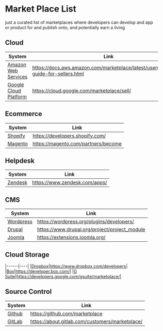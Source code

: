 # Market Place List
just a curated list of marketplaces where developers can develop and app or product for 
and publish onto, and potentially earn a living

## Cloud
|System|Link|
|------|----|
|[Amazon Web Services](https://aws.amazon.com/marketplace/)|https://docs.aws.amazon.com/marketplace/latest/userguide/user-guide-for-sellers.html|
|[Google Cloud Platform](https://cloud.google.com/marketplace/)|https://cloud.google.com/marketplace/sell/|

## Ecommerce
|System|Link|
|------|----|
|[Shopify](https://apps.shopify.com/)|https://developers.shopify.com/|
|[Magento](https://marketplace.magento.com/)|https://magento.com/partners/become|

## Helpdesk
|System|Link|
|------|----|
|[Zendesk](https://www.zendesk.com/apps/)|https://www.zendesk.com/apps/|

## CMS
|System|Link|
|------|----|
|[Wordpress](https://wordpress.org/plugins/)|https://wordpress.org/plugins/developers/|
|[Drupal](https://www.drupal.org/project/project_module)|https://www.drupal.org/project/project_module|
|[Joomla](https://extensions.joomla.org/)|https://extensions.joomla.org/|

## Cloud Storage
|------|----|
|[Dropbox](https://www.dropbox.com/developers)|https://www.dropbox.com/developers|
|[Box](https://developer.box.com/)|https://developer.box.com/|
|[G Suite](https://developers.google.com/gsuite/marketplace/)|https://developers.google.com/gsuite/marketplace/|

## Source Control
|System|Link|
|------|----|
|[Github](https://github.com/marketplace)|https://github.com/marketplace|
|[GitLab](https://about.gitlab.com/customers/marketplace/)|https://about.gitlab.com/customers/marketplace/|
